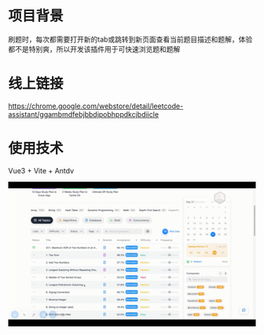 # 项目背景
  刷题时，每次都需要打开新的tab或跳转到新页面查看当前题目描述和题解，体验都不是特别爽，所以开发该插件用于可快速浏览题和题解
# 线上链接   
  https://chrome.google.com/webstore/detail/leetcode-assistant/ggambmdfebjbbdjpobhppdkcjbdiicle

# 使用技术
  Vue3 + Vite + Antdv
  
  
  <img src="public/assets/images/readme.gif" alt="image">
